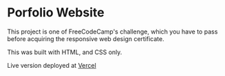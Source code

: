# Porfolio Website
This project is one of FreeCodeCamp's challenge, which you have to pass before acquiring the responsive web design certificate.

This was built with HTML, and CSS only.

Live version deployed at [Vercel](https://shittusaheed01-github-io.vercel.app/)
